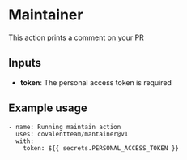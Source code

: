 # Maintainer
This action prints a comment on your PR

## Inputs
- **token**: The personal access token is required

## Example usage

```yamlcle
- name: Running maintain action    
  uses: covalentteam/mantainer@v1
  with:
    token: ${{ secrets.PERSONAL_ACCESS_TOKEN }}
```
